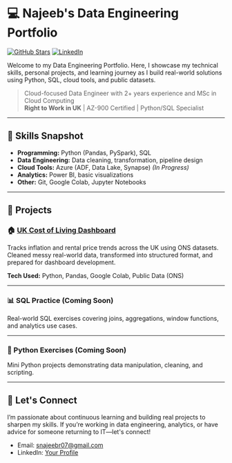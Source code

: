 # 💻 Najeeb's Data Engineering Portfolio

[![GitHub Stars](https://img.shields.io/github/stars/najeeb-ur-rahaman/data-engineer-portfolio?style=social)](https://github.com/najeeb-ur-rahaman/data-engineer-portfolio)
[![LinkedIn](https://img.shields.io/badge/LinkedIn-Connect-blue)](https://linkedin.com/in/snajeebr)

Welcome to my Data Engineering Portfolio. Here, I showcase my technical skills, personal projects, and learning journey as I build real-world solutions using Python, SQL, cloud tools, and public datasets.

> Cloud-focused Data Engineer with 2+ years experience and MSc in Cloud Computing  
> **Right to Work in UK** | AZ-900 Certified | Python/SQL Specialist
---

## 🚀 Skills Snapshot

- **Programming:** Python (Pandas, PySpark), SQL  
- **Data Engineering:** Data cleaning, transformation, pipeline design  
- **Cloud Tools:** Azure (ADF, Data Lake, Synapse) *(In Progress)*  
- **Analytics:** Power BI, basic visualizations  
- **Other:** Git, Google Colab, Jupyter Notebooks  

---

## 📂 Projects

### 🏠 [UK Cost of Living Dashboard](./uk-cost-of-living-dashboard)
Tracks inflation and rental price trends across the UK using ONS datasets. Cleaned messy real-world data, transformed into structured format, and prepared for dashboard development.

**Tech Used:** Python, Pandas, Google Colab, Public Data (ONS)  

---

### 📊 SQL Practice (Coming Soon)
Real-world SQL exercises covering joins, aggregations, window functions, and analytics use cases.

---

### 🐍 Python Exercises (Coming Soon)
Mini Python projects demonstrating data manipulation, cleaning, and scripting.

---

## 🤝 Let's Connect

I’m passionate about continuous learning and building real projects to sharpen my skills. If you’re working in data engineering, analytics, or have advice for someone returning to IT—let's connect!

- Email: snajeebr07@gmail.com  
- LinkedIn: [Your Profile](https://linkedin.com/in/snajeebr)  

